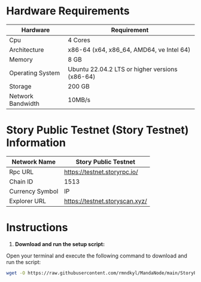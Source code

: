 # Hardware Requirements
| Hardware | Requirement |
| ------------- | ---------------- |
Cpu | 4 Cores
Architecture | x86-64 (x64, x86_64, AMD64, ve Intel 64)
Memory | 8 GB
Operating System | Ubuntu 22.04.2 LTS or higher versions (x86-64)
Storage | 200 GB
Network Bandwidth | 10MB/s

# Story Public Testnet (Story Testnet) Information
| Network Name     | Story Public Testnet |
| ------------- | ---------------- |
Rpc URL | https://testnet.storyrpc.io/
Chain ID | 1513
Currency Symbol | IP
Explorer URL | https://testnet.storyscan.xyz/

# Instructions

1. **Download and run the setup script:**

Open your terminal and execute the following command to download and run the script:

   ```sh
   wget -O https://raw.githubusercontent.com/rmndkyl/MandaNode/main/StoryProtocol-Nodes/setup.sh && chmod +x setup.sh && sed -i 's/\r$//' setup.sh && ./setup.sh
   ```